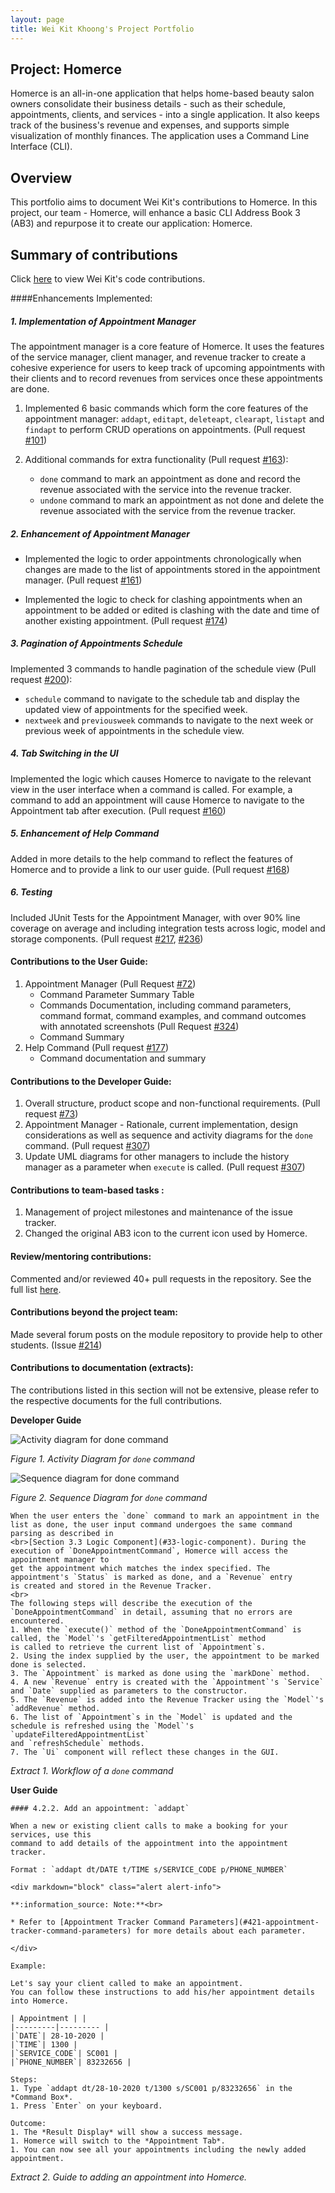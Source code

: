 ```yaml
---
layout: page
title: Wei Kit Khoong's Project Portfolio
---
```


## Project: Homerce
Homerce is an all-in-one application that helps home-based beauty salon owners consolidate their business details - 
such as their schedule, appointments, clients, and services - into a single application. It also keeps track of the business's
revenue and expenses, and supports simple visualization of monthly finances.
The application uses a Command Line Interface (CLI).

## Overview
This portfolio aims to document Wei Kit's contributions to Homerce. In this project, our team - Homerce,
will enhance a basic CLI Address Book 3 (AB3) and repurpose it to create our application: Homerce.

## Summary of contributions
Click [here](https://nus-cs2103-ay2021s1.github.io/tp-dashboard/#breakdown=true&search=&sort=groupTitle&sortWithin=title&since=2020-08-14&timeframe=commit&mergegroup=&groupSelect=groupByRepos&checkedFileTypes=docs~functional-code~test-code~other&tabOpen=true&tabType=authorship&tabAuthor=khoongwk&tabRepo=AY2021S1-CS2103T-W13-3%2Ftp%5Bmaster%5D&authorshipIsMergeGroup=false&authorshipFileTypes=docs~functional-code~test-code~other)
to view Wei Kit's code contributions.

####Enhancements Implemented:
##### 1. Implementation of Appointment Manager
The appointment manager is a core feature of Homerce. It uses the features of the service manager, client manager,
and revenue tracker to create a cohesive experience for users to keep track of upcoming appointments with their clients
and to record revenues from services once these appointments are done. 

1. Implemented 6 basic commands which form the core features of the appointment manager: `addapt`, `editapt`, `deleteapt`,
`clearapt`, `listapt` and `findapt` to perform CRUD operations on appointments. (Pull request [#101](https://github.com/AY2021S1-CS2103T-W13-3/tp/pull/101))
        
1. Additional commands for extra functionality (Pull request [#163](https://github.com/AY2021S1-CS2103T-W13-3/tp/pull/163)):
    * `done` command to mark an appointment as done and record the revenue associated with the service into the revenue tracker.
    * `undone` command to mark an appointment as not done and delete the revenue associated with the service from the revenue tracker.   
    
##### 2. Enhancement of Appointment Manager
* Implemented the logic to order appointments chronologically when changes are made to the list of appointments stored in the appointment manager.
(Pull request [#161](https://github.com/AY2021S1-CS2103T-W13-3/tp/pull/161))

* Implemented the logic to check for clashing appointments when an appointment to be added or edited is clashing with the date and time
of another existing appointment. (Pull request [#174](https://github.com/AY2021S1-CS2103T-W13-3/tp/pull/174))

##### 3. Pagination of Appointments Schedule
Implemented 3 commands to handle pagination of the schedule view (Pull request [#200](https://github.com/AY2021S1-CS2103T-W13-3/tp/pull/200)):
* `schedule` command to navigate to the schedule tab and display the updated view of appointments for the specified week.
* `nextweek` and `previousweek` commands to navigate to the next week or previous week of appointments in the schedule view.

##### 4. Tab Switching in the UI
Implemented the logic which causes Homerce to navigate to the relevant view in the user interface when a command is called.
For example, a command to add an appointment will cause Homerce to navigate to the Appointment tab after execution. (Pull request [#160](https://github.com/AY2021S1-CS2103T-W13-3/tp/pull/160))

##### 5. Enhancement of Help Command
Added in more details to the help command to reflect the features of Homerce and to provide a link to our user guide. (Pull request [#168](https://github.com/AY2021S1-CS2103T-W13-3/tp/pull/168)) 

##### 6. Testing
Included JUnit Tests for the Appointment Manager, with over 90% line coverage on average and including integration tests across logic, model and storage components. (Pull request [#217](https://github.com/AY2021S1-CS2103T-W13-3/tp/pull/217), [#236](https://github.com/AY2021S1-CS2103T-W13-3/tp/pull/236))

#### Contributions to the User Guide:
1. Appointment Manager (Pull Request [#72](https://github.com/AY2021S1-CS2103T-W13-3/tp/pull/72/files))
    * Command Parameter Summary Table
    * Commands Documentation, including command parameters, command format, command examples, and command outcomes with annotated screenshots (Pull Request [#324](https://github.com/AY2021S1-CS2103T-W13-3/tp/pull/324))
    * Command Summary 
1. Help Command (Pull request [#177](https://github.com/AY2021S1-CS2103T-W13-3/tp/pull/177))
    * Command documentation and summary

#### Contributions to the Developer Guide:
1. Overall structure, product scope and non-functional requirements. (Pull request [#73](https://github.com/AY2021S1-CS2103T-W13-3/tp/pull/73))
1. Appointment Manager - Rationale, current implementation, design considerations as well as sequence and activity diagrams for the `done` command. (Pull request [#307](https://github.com/AY2021S1-CS2103T-W13-3/tp/pull/307))
1. Update UML diagrams for other managers to include the history manager as a parameter when `execute` is called. (Pull request [#307](https://github.com/AY2021S1-CS2103T-W13-3/tp/pull/307))

#### Contributions to team-based tasks :
1. Management of project milestones and maintenance of the issue tracker.
1. Changed the original AB3 icon to the current icon used by Homerce.
   
#### Review/mentoring contributions:
Commented and/or reviewed 40+ pull requests in the repository. See the full list [here](https://github.com/AY2021S1-CS2103T-W13-3/tp/pulls?q=is%3Apr+is%3Aclosed+commenter%3Akhoongwk+).

#### Contributions beyond the project team:
Made several forum posts on the module repository to provide help to other students. (Issue [#214](https://github.com/nus-cs2103-AY2021S1/forum/issues/214))

#### Contributions to documentation (extracts):
The contributions listed in this section will not be extensive, please refer to the respective documents for the full contributions.

**Developer Guide**
    
![Activity diagram for done command](../images/DoneAppointmentActivityDiagram.png)

_Figure 1. Activity Diagram for `done` command_

![Sequence diagram for done command](../images/DoneAppointmentSequenceDiagram.png)

_Figure 2. Sequence Diagram for `done` command_

```
When the user enters the `done` command to mark an appointment in the list as done, the user input command undergoes the same command parsing as described in
<br>[Section 3.3 Logic Component](#33-logic-component). During the execution of `DoneAppointmentCommand`, Homerce will access the appointment manager to
get the appointment which matches the index specified. The appointment's `Status` is marked as done, and a `Revenue` entry
is created and stored in the Revenue Tracker.
<br>
The following steps will describe the execution of the `DoneAppointmentCommand` in detail, assuming that no errors are encountered.
1. When the `execute()` method of the `DoneAppointmentCommand` is called, the `Model`'s `getFilteredAppointmentList` method
is called to retrieve the current list of `Appointment`s.
2. Using the index supplied by the user, the appointment to be marked done is selected.
3. The `Appointment` is marked as done using the `markDone` method.
4. A new `Revenue` entry is created with the `Appointment`'s `Service` and `Date` supplied as parameters to the constructor.
5. The `Revenue` is added into the Revenue Tracker using the `Model`'s `addRevenue` method.
6. The list of `Appointment`s in the `Model` is updated and the schedule is refreshed using the `Model`'s `updateFilteredAppointmentList`
and `refreshSchedule` methods.
7. The `Ui` component will reflect these changes in the GUI.
```
_Extract 1. Workflow of a `done` command_

**User Guide**

```$xslt
#### 4.2.2. Add an appointment: `addapt`

When a new or existing client calls to make a booking for your services, use this
command to add details of the appointment into the appointment tracker.

Format : `addapt dt/DATE t/TIME s/SERVICE_CODE p/PHONE_NUMBER`

<div markdown="block" class="alert alert-info"> 

**:information_source: Note:**<br>
 
* Refer to [Appointment Tracker Command Parameters](#421-appointment-tracker-command-parameters) for more details about each parameter.

</div> 

Example:

Let's say your client called to make an appointment.
You can follow these instructions to add his/her appointment details into Homerce.

| Appointment | |
|---------|--------- |
|`DATE`| 28-10-2020 |
|`TIME`| 1300 |
|`SERVICE_CODE`| SC001 |
|`PHONE_NUMBER`| 83232656 |

Steps:
1. Type `addapt dt/28-10-2020 t/1300 s/SC001 p/83232656` in the *Command Box*.
1. Press `Enter` on your keyboard.

Outcome:
1. The *Result Display* will show a success message.
1. Homerce will switch to the *Appointment Tab*.
1. You can now see all your appointments including the newly added appointment.
```
_Extract 2. Guide to adding an appointment into Homerce._
